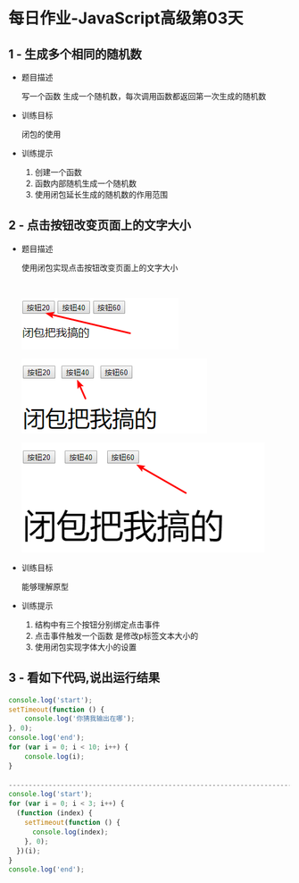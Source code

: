 # 每日作业-JavaScript高级第03天

## 1 - 生成多个相同的随机数

- 题目描述

   写一个函数 生成一个随机数，每次调用函数都返回第一次生成的随机数


- 训练目标

  闭包的使用

- 训练提示

    1. 创建一个函数
    2. 函数内部随机生成一个随机数
    3. 使用闭包延长生成的随机数的作用范围



## 2 - 点击按钮改变页面上的文字大小

- 题目描述

  使用闭包实现点击按钮改变页面上的文字大小

  ​

  ![](images/img1.png)

  ![](images/img2.png)

  ![](images/img3.png)

- 训练目标

  能够理解原型

- 训练提示

  1. 结构中有三个按钮分别绑定点击事件
  2. 点击事件触发一个函数 是修改p标签文本大小的
  3. 使用闭包实现字体大小的设置

## 3 - 看如下代码,说出运行结果

```js
console.log('start');
setTimeout(function () {
	console.log('你猜我输出在哪');
}, 0);
console.log('end');
for (var i = 0; i < 10; i++) {
	console.log(i);
}

---------------------------------------------------------------------------
console.log('start');
for (var i = 0; i < 3; i++) {
  (function (index) {
    setTimeout(function () {
      console.log(index);
    }, 0);
  })(i);
}
console.log('end');
```

